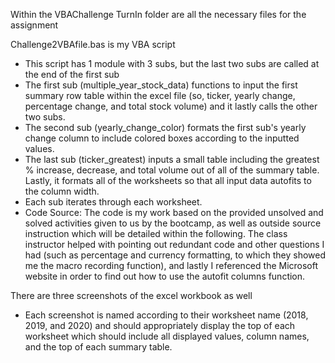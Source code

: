 Within the VBAChallenge TurnIn folder are all the necessary files for the assignment

Challenge2VBAfile.bas is my VBA script
  - This script has 1 module with 3 subs, but the last two subs are called at the end of the first sub
  - The first sub (multiple_year_stock_data) functions to input the first summary row table within the excel file (so, ticker, yearly change, percentage change, and total stock volume) and it lastly calls the other two subs.
  - The second sub (yearly_change_color) formats the first sub's yearly change column to include colored boxes according to the inputted values. 
  - The last sub (ticker_greatest) inputs a small table including the greatest % increase, decrease, and total volume out of all of the summary table. Lastly, it formats all of the worksheets so that all input data autofits to the column width.
  - Each sub iterates through each worksheet.
  - Code Source: The code is my work based on the provided unsolved and solved activities given to us by the bootcamp, as well as outside source instruction which will be detailed within the following. The class instructor helped with pointing out redundant code and other questions I had (such as percentage and currency formatting, to which they showed me the macro recording function), and lastly I referenced the Microsoft website in order to find out how to use the autofit columns function. 

There are three screenshots of the excel workbook as well
  - Each screenshot is named according to their worksheet name (2018, 2019, and 2020) and should appropriately display the top of each worksheet which should include all displayed values, column names, and the top of each summary table.
